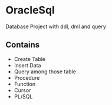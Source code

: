 # OracleSql

Database Project with ddl, dml and query 
## Contains
- Create Table
- Insert Data
- Query among those table
- Procedure
- Function
- Cursor
- PL/SQL
